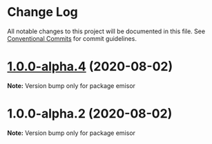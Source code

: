 # Change Log

All notable changes to this project will be documented in this file.
See [Conventional Commits](https://conventionalcommits.org) for commit guidelines.

# [1.0.0-alpha.4](https://github.com/vpjs/emisor/compare/v1.0.0-alpha.2...v1.0.0-alpha.4) (2020-08-02)

**Note:** Version bump only for package emisor





# 1.0.0-alpha.2 (2020-08-02)

**Note:** Version bump only for package emisor
